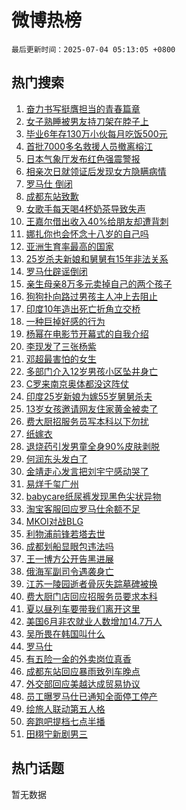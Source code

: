 # 微博热榜

`最后更新时间：2025-07-04 05:13:05 +0800`

## 热门搜索

1. [奋力书写挺膺担当的青春篇章](https://m.weibo.cn/search?containerid=100103type%3D1%26t%3D10%26q%3D%23%E5%A5%8B%E5%8A%9B%E4%B9%A6%E5%86%99%E6%8C%BA%E8%86%BA%E6%8B%85%E5%BD%93%E7%9A%84%E9%9D%92%E6%98%A5%E7%AF%87%E7%AB%A0%23&stream_entry_id=51&isnewpage=1&extparam=seat%3D1%26cate%3D10103%26pos%3D0%26filter_type%3Drealtimehot%26q%3D%2523%25E5%25A5%258B%25E5%258A%259B%25E4%25B9%25A6%25E5%2586%2599%25E6%258C%25BA%25E8%2586%25BA%25E6%258B%2585%25E5%25BD%2593%25E7%259A%2584%25E9%259D%2592%25E6%2598%25A5%25E7%25AF%2587%25E7%25AB%25A0%2523%26dgr%3D0%26stream_entry_id%3D51%26c_type%3D51%26display_time%3D1751577184%26pre_seqid%3D175157718400791880212141)
1. [女子熟睡被男友持刀架在脖子上](https://m.weibo.cn/search?containerid=100103type%3D1%26t%3D10%26q%3D%23%E5%A5%B3%E5%AD%90%E7%86%9F%E7%9D%A1%E8%A2%AB%E7%94%B7%E5%8F%8B%E6%8C%81%E5%88%80%E6%9E%B6%E5%9C%A8%E8%84%96%E5%AD%90%E4%B8%8A%23&stream_entry_id=31&isnewpage=1&extparam=seat%3D1%26cate%3D5001%26stream_entry_id%3D31%26lcate%3D5001%26flag%3D2%26realpos%3D1%26pos%3D0%26filter_type%3Drealtimehot%26q%3D%2523%25E5%25A5%25B3%25E5%25AD%2590%25E7%2586%259F%25E7%259D%25A1%25E8%25A2%25AB%25E7%2594%25B7%25E5%258F%258B%25E6%258C%2581%25E5%2588%2580%25E6%259E%25B6%25E5%259C%25A8%25E8%2584%2596%25E5%25AD%2590%25E4%25B8%258A%2523%26dgr%3D0%26band_rank%3D1%26c_type%3D31%26display_time%3D1751577184%26pre_seqid%3D175157718400791880212141)
1. [毕业6年存130万小伙每月吃饭500元](https://m.weibo.cn/search?containerid=100103type%3D1%26t%3D10%26q%3D%23%E6%AF%95%E4%B8%9A6%E5%B9%B4%E5%AD%98130%E4%B8%87%E5%B0%8F%E4%BC%99%E6%AF%8F%E6%9C%88%E5%90%83%E9%A5%AD500%E5%85%83%23&stream_entry_id=31&isnewpage=1&extparam=seat%3D1%26cate%3D5001%26stream_entry_id%3D31%26lcate%3D5001%26flag%3D0%26realpos%3D2%26pos%3D1%26filter_type%3Drealtimehot%26q%3D%2523%25E6%25AF%2595%25E4%25B8%259A6%25E5%25B9%25B4%25E5%25AD%2598130%25E4%25B8%2587%25E5%25B0%258F%25E4%25BC%2599%25E6%25AF%258F%25E6%259C%2588%25E5%2590%2583%25E9%25A5%25AD500%25E5%2585%2583%2523%26dgr%3D0%26band_rank%3D2%26c_type%3D31%26display_time%3D1751577184%26pre_seqid%3D175157718400791880212141)
1. [首批7000多名救援人员撤离榕江](https://m.weibo.cn/search?containerid=100103type%3D1%26t%3D10%26q%3D%23%E9%A6%96%E6%89%B97000%E5%A4%9A%E5%90%8D%E6%95%91%E6%8F%B4%E4%BA%BA%E5%91%98%E6%92%A4%E7%A6%BB%E6%A6%95%E6%B1%9F%23&stream_entry_id=31&isnewpage=1&extparam=seat%3D1%26cate%3D5001%26stream_entry_id%3D31%26lcate%3D5001%26flag%3D0%26realpos%3D3%26pos%3D2%26filter_type%3Drealtimehot%26q%3D%2523%25E9%25A6%2596%25E6%2589%25B97000%25E5%25A4%259A%25E5%2590%258D%25E6%2595%2591%25E6%258F%25B4%25E4%25BA%25BA%25E5%2591%2598%25E6%2592%25A4%25E7%25A6%25BB%25E6%25A6%2595%25E6%25B1%259F%2523%26dgr%3D0%26band_rank%3D3%26c_type%3D31%26display_time%3D1751577184%26pre_seqid%3D175157718400791880212141)
1. [日本气象厅发布红色强震警报](https://m.weibo.cn/search?containerid=100103type%3D1%26t%3D10%26q%3D%23%E6%97%A5%E6%9C%AC%E6%B0%94%E8%B1%A1%E5%8E%85%E5%8F%91%E5%B8%83%E7%BA%A2%E8%89%B2%E5%BC%BA%E9%9C%87%E8%AD%A6%E6%8A%A5%23&stream_entry_id=31&isnewpage=1&extparam=seat%3D1%26cate%3D5001%26stream_entry_id%3D31%26lcate%3D5001%26flag%3D0%26realpos%3D4%26pos%3D3%26filter_type%3Drealtimehot%26q%3D%2523%25E6%2597%25A5%25E6%259C%25AC%25E6%25B0%2594%25E8%25B1%25A1%25E5%258E%2585%25E5%258F%2591%25E5%25B8%2583%25E7%25BA%25A2%25E8%2589%25B2%25E5%25BC%25BA%25E9%259C%2587%25E8%25AD%25A6%25E6%258A%25A5%2523%26dgr%3D0%26band_rank%3D4%26c_type%3D31%26display_time%3D1751577184%26pre_seqid%3D175157718400791880212141)
1. [相亲次日就领证后发现女方隐瞒病情](https://m.weibo.cn/search?containerid=100103type%3D1%26t%3D10%26q%3D%23%E7%9B%B8%E4%BA%B2%E6%AC%A1%E6%97%A5%E5%B0%B1%E9%A2%86%E8%AF%81%E5%90%8E%E5%8F%91%E7%8E%B0%E5%A5%B3%E6%96%B9%E9%9A%90%E7%9E%92%E7%97%85%E6%83%85%23&stream_entry_id=31&isnewpage=1&extparam=seat%3D1%26cate%3D5001%26stream_entry_id%3D31%26lcate%3D5001%26flag%3D0%26realpos%3D5%26pos%3D4%26filter_type%3Drealtimehot%26q%3D%2523%25E7%259B%25B8%25E4%25BA%25B2%25E6%25AC%25A1%25E6%2597%25A5%25E5%25B0%25B1%25E9%25A2%2586%25E8%25AF%2581%25E5%2590%258E%25E5%258F%2591%25E7%258E%25B0%25E5%25A5%25B3%25E6%2596%25B9%25E9%259A%2590%25E7%259E%2592%25E7%2597%2585%25E6%2583%2585%2523%26dgr%3D0%26band_rank%3D5%26c_type%3D31%26display_time%3D1751577184%26pre_seqid%3D175157718400791880212141)
1. [罗马仕 倒闭](https://m.weibo.cn/search?containerid=100103type%3D1%26t%3D10%26q%3D%23%E7%BD%97%E9%A9%AC%E4%BB%95+%E5%80%92%E9%97%AD%23&stream_entry_id=31&isnewpage=1&extparam=seat%3D1%26cate%3D5001%26stream_entry_id%3D31%26lcate%3D5001%26flag%3D2%26realpos%3D6%26pos%3D5%26filter_type%3Drealtimehot%26q%3D%2523%25E7%25BD%2597%25E9%25A9%25AC%25E4%25BB%2595%2520%25E5%2580%2592%25E9%2597%25AD%2523%26dgr%3D0%26band_rank%3D6%26c_type%3D31%26display_time%3D1751577184%26pre_seqid%3D175157718400791880212141)
1. [成都东站致歉](https://m.weibo.cn/search?containerid=100103type%3D1%26t%3D10%26q%3D%23%E6%88%90%E9%83%BD%E4%B8%9C%E7%AB%99%E8%87%B4%E6%AD%89%23&stream_entry_id=31&isnewpage=1&extparam=seat%3D1%26cate%3D5001%26stream_entry_id%3D31%26lcate%3D5001%26flag%3D0%26realpos%3D7%26pos%3D6%26filter_type%3Drealtimehot%26q%3D%2523%25E6%2588%2590%25E9%2583%25BD%25E4%25B8%259C%25E7%25AB%2599%25E8%2587%25B4%25E6%25AD%2589%2523%26dgr%3D0%26band_rank%3D7%26c_type%3D31%26display_time%3D1751577184%26pre_seqid%3D175157718400791880212141)
1. [女歌手每天喝4杯奶茶导致失声](https://m.weibo.cn/search?containerid=100103type%3D1%26t%3D10%26q%3D%23%E5%A5%B3%E6%AD%8C%E6%89%8B%E6%AF%8F%E5%A4%A9%E5%96%9D4%E6%9D%AF%E5%A5%B6%E8%8C%B6%E5%AF%BC%E8%87%B4%E5%A4%B1%E5%A3%B0%23&stream_entry_id=31&isnewpage=1&extparam=seat%3D1%26cate%3D5001%26stream_entry_id%3D31%26lcate%3D5001%26flag%3D0%26realpos%3D8%26pos%3D7%26filter_type%3Drealtimehot%26q%3D%2523%25E5%25A5%25B3%25E6%25AD%258C%25E6%2589%258B%25E6%25AF%258F%25E5%25A4%25A9%25E5%2596%259D4%25E6%259D%25AF%25E5%25A5%25B6%25E8%258C%25B6%25E5%25AF%25BC%25E8%2587%25B4%25E5%25A4%25B1%25E5%25A3%25B0%2523%26dgr%3D0%26band_rank%3D8%26c_type%3D31%26display_time%3D1751577184%26pre_seqid%3D175157718400791880212141)
1. [王嘉尔借出收入40%给朋友却遭背刺](https://m.weibo.cn/search?containerid=100103type%3D1%26t%3D10%26q%3D%23%E7%8E%8B%E5%98%89%E5%B0%94%E5%80%9F%E5%87%BA%E6%94%B6%E5%85%A540%25%E7%BB%99%E6%9C%8B%E5%8F%8B%E5%8D%B4%E9%81%AD%E8%83%8C%E5%88%BA%23&stream_entry_id=31&isnewpage=1&extparam=seat%3D1%26cate%3D5001%26stream_entry_id%3D31%26lcate%3D5001%26flag%3D0%26realpos%3D9%26pos%3D8%26filter_type%3Drealtimehot%26q%3D%2523%25E7%258E%258B%25E5%2598%2589%25E5%25B0%2594%25E5%2580%259F%25E5%2587%25BA%25E6%2594%25B6%25E5%2585%25A540%2525%25E7%25BB%2599%25E6%259C%258B%25E5%258F%258B%25E5%258D%25B4%25E9%2581%25AD%25E8%2583%258C%25E5%2588%25BA%2523%26dgr%3D0%26band_rank%3D9%26c_type%3D31%26display_time%3D1751577184%26pre_seqid%3D175157718400791880212141)
1. [娜扎你也会怀念十八岁的自己吗](https://m.weibo.cn/search?containerid=100103type%3D1%26t%3D10%26q%3D%E5%A8%9C%E6%89%8E%E4%BD%A0%E4%B9%9F%E4%BC%9A%E6%80%80%E5%BF%B5%E5%8D%81%E5%85%AB%E5%B2%81%E7%9A%84%E8%87%AA%E5%B7%B1%E5%90%97&stream_entry_id=31&isnewpage=1&extparam=seat%3D1%26cate%3D5001%26stream_entry_id%3D31%26lcate%3D5001%26flag%3D0%26realpos%3D10%26pos%3D9%26filter_type%3Drealtimehot%26q%3D%25E5%25A8%259C%25E6%2589%258E%25E4%25BD%25A0%25E4%25B9%259F%25E4%25BC%259A%25E6%2580%2580%25E5%25BF%25B5%25E5%258D%2581%25E5%2585%25AB%25E5%25B2%2581%25E7%259A%2584%25E8%2587%25AA%25E5%25B7%25B1%25E5%2590%2597%26dgr%3D0%26band_rank%3D10%26c_type%3D31%26display_time%3D1751577184%26pre_seqid%3D175157718400791880212141)
1. [亚洲生育率最高的国家](https://m.weibo.cn/search?containerid=100103type%3D1%26t%3D10%26q%3D%E4%BA%9A%E6%B4%B2%E7%94%9F%E8%82%B2%E7%8E%87%E6%9C%80%E9%AB%98%E7%9A%84%E5%9B%BD%E5%AE%B6&stream_entry_id=31&isnewpage=1&extparam=seat%3D1%26cate%3D5001%26stream_entry_id%3D31%26lcate%3D5001%26flag%3D2%26realpos%3D11%26pos%3D10%26filter_type%3Drealtimehot%26q%3D%25E4%25BA%259A%25E6%25B4%25B2%25E7%2594%259F%25E8%2582%25B2%25E7%258E%2587%25E6%259C%2580%25E9%25AB%2598%25E7%259A%2584%25E5%259B%25BD%25E5%25AE%25B6%26dgr%3D0%26band_rank%3D11%26c_type%3D31%26display_time%3D1751577184%26pre_seqid%3D175157718400791880212141)
1. [25岁杀夫新娘和舅舅有15年非法关系](https://m.weibo.cn/search?containerid=100103type%3D1%26t%3D10%26q%3D%2325%E5%B2%81%E6%9D%80%E5%A4%AB%E6%96%B0%E5%A8%98%E5%92%8C%E8%88%85%E8%88%85%E6%9C%8915%E5%B9%B4%E9%9D%9E%E6%B3%95%E5%85%B3%E7%B3%BB%23&stream_entry_id=31&isnewpage=1&extparam=seat%3D1%26cate%3D5001%26stream_entry_id%3D31%26lcate%3D5001%26flag%3D2%26realpos%3D12%26pos%3D11%26filter_type%3Drealtimehot%26q%3D%252325%25E5%25B2%2581%25E6%259D%2580%25E5%25A4%25AB%25E6%2596%25B0%25E5%25A8%2598%25E5%2592%258C%25E8%2588%2585%25E8%2588%2585%25E6%259C%258915%25E5%25B9%25B4%25E9%259D%259E%25E6%25B3%2595%25E5%2585%25B3%25E7%25B3%25BB%2523%26dgr%3D0%26band_rank%3D12%26c_type%3D31%26display_time%3D1751577184%26pre_seqid%3D175157718400791880212141)
1. [罗马仕辟谣倒闭](https://m.weibo.cn/search?containerid=100103type%3D1%26t%3D10%26q%3D%23%E7%BD%97%E9%A9%AC%E4%BB%95%E8%BE%9F%E8%B0%A3%E5%80%92%E9%97%AD%23&stream_entry_id=31&isnewpage=1&extparam=seat%3D1%26cate%3D5001%26stream_entry_id%3D31%26lcate%3D5001%26flag%3D0%26realpos%3D13%26pos%3D12%26filter_type%3Drealtimehot%26q%3D%2523%25E7%25BD%2597%25E9%25A9%25AC%25E4%25BB%2595%25E8%25BE%259F%25E8%25B0%25A3%25E5%2580%2592%25E9%2597%25AD%2523%26dgr%3D0%26band_rank%3D13%26c_type%3D31%26display_time%3D1751577184%26pre_seqid%3D175157718400791880212141)
1. [亲生母亲8万多元卖掉自己的两个孩子](https://m.weibo.cn/search?containerid=100103type%3D1%26t%3D10%26q%3D%23%E4%BA%B2%E7%94%9F%E6%AF%8D%E4%BA%B28%E4%B8%87%E5%A4%9A%E5%85%83%E5%8D%96%E6%8E%89%E8%87%AA%E5%B7%B1%E7%9A%84%E4%B8%A4%E4%B8%AA%E5%AD%A9%E5%AD%90%23&stream_entry_id=31&isnewpage=1&extparam=seat%3D1%26cate%3D5001%26stream_entry_id%3D31%26lcate%3D5001%26flag%3D0%26realpos%3D14%26pos%3D13%26filter_type%3Drealtimehot%26q%3D%2523%25E4%25BA%25B2%25E7%2594%259F%25E6%25AF%258D%25E4%25BA%25B28%25E4%25B8%2587%25E5%25A4%259A%25E5%2585%2583%25E5%258D%2596%25E6%258E%2589%25E8%2587%25AA%25E5%25B7%25B1%25E7%259A%2584%25E4%25B8%25A4%25E4%25B8%25AA%25E5%25AD%25A9%25E5%25AD%2590%2523%26dgr%3D0%26band_rank%3D14%26c_type%3D31%26display_time%3D1751577184%26pre_seqid%3D175157718400791880212141)
1. [狗狗扑向路过男孩主人冲上去阻止](https://m.weibo.cn/search?containerid=100103type%3D1%26t%3D10%26q%3D%23%E7%8B%97%E7%8B%97%E6%89%91%E5%90%91%E8%B7%AF%E8%BF%87%E7%94%B7%E5%AD%A9%E4%B8%BB%E4%BA%BA%E5%86%B2%E4%B8%8A%E5%8E%BB%E9%98%BB%E6%AD%A2%23&stream_entry_id=31&isnewpage=1&extparam=seat%3D1%26cate%3D5001%26stream_entry_id%3D31%26lcate%3D5001%26flag%3D1%26realpos%3D15%26pos%3D14%26filter_type%3Drealtimehot%26q%3D%2523%25E7%258B%2597%25E7%258B%2597%25E6%2589%2591%25E5%2590%2591%25E8%25B7%25AF%25E8%25BF%2587%25E7%2594%25B7%25E5%25AD%25A9%25E4%25B8%25BB%25E4%25BA%25BA%25E5%2586%25B2%25E4%25B8%258A%25E5%258E%25BB%25E9%2598%25BB%25E6%25AD%25A2%2523%26dgr%3D0%26band_rank%3D15%26c_type%3D31%26display_time%3D1751577184%26pre_seqid%3D175157718400791880212141)
1. [印度10年造出死亡折角立交桥](https://m.weibo.cn/search?containerid=100103type%3D1%26t%3D10%26q%3D%23%E5%8D%B0%E5%BA%A610%E5%B9%B4%E9%80%A0%E5%87%BA%E6%AD%BB%E4%BA%A1%E6%8A%98%E8%A7%92%E7%AB%8B%E4%BA%A4%E6%A1%A5%23&stream_entry_id=31&isnewpage=1&extparam=seat%3D1%26cate%3D5001%26stream_entry_id%3D31%26lcate%3D5001%26flag%3D0%26realpos%3D16%26pos%3D15%26filter_type%3Drealtimehot%26q%3D%2523%25E5%258D%25B0%25E5%25BA%25A610%25E5%25B9%25B4%25E9%2580%25A0%25E5%2587%25BA%25E6%25AD%25BB%25E4%25BA%25A1%25E6%258A%2598%25E8%25A7%2592%25E7%25AB%258B%25E4%25BA%25A4%25E6%25A1%25A5%2523%26dgr%3D0%26band_rank%3D16%26c_type%3D31%26display_time%3D1751577184%26pre_seqid%3D175157718400791880212141)
1. [一种巨掉好感的行为](https://m.weibo.cn/search?containerid=100103type%3D1%26t%3D10%26q%3D%E4%B8%80%E7%A7%8D%E5%B7%A8%E6%8E%89%E5%A5%BD%E6%84%9F%E7%9A%84%E8%A1%8C%E4%B8%BA&stream_entry_id=31&isnewpage=1&extparam=seat%3D1%26cate%3D5001%26stream_entry_id%3D31%26lcate%3D5001%26flag%3D0%26realpos%3D17%26pos%3D16%26filter_type%3Drealtimehot%26q%3D%25E4%25B8%2580%25E7%25A7%258D%25E5%25B7%25A8%25E6%258E%2589%25E5%25A5%25BD%25E6%2584%259F%25E7%259A%2584%25E8%25A1%258C%25E4%25B8%25BA%26dgr%3D0%26band_rank%3D17%26c_type%3D31%26display_time%3D1751577184%26pre_seqid%3D175157718400791880212141)
1. [杨幂在电影节开幕式的自我介绍](https://m.weibo.cn/search?containerid=100103type%3D1%26t%3D10%26q%3D%23%E6%9D%A8%E5%B9%82%E5%9C%A8%E7%94%B5%E5%BD%B1%E8%8A%82%E5%BC%80%E5%B9%95%E5%BC%8F%E7%9A%84%E8%87%AA%E6%88%91%E4%BB%8B%E7%BB%8D%23&stream_entry_id=31&isnewpage=1&extparam=seat%3D1%26cate%3D5001%26stream_entry_id%3D31%26lcate%3D5001%26flag%3D0%26realpos%3D18%26pos%3D17%26filter_type%3Drealtimehot%26q%3D%2523%25E6%259D%25A8%25E5%25B9%2582%25E5%259C%25A8%25E7%2594%25B5%25E5%25BD%25B1%25E8%258A%2582%25E5%25BC%2580%25E5%25B9%2595%25E5%25BC%258F%25E7%259A%2584%25E8%2587%25AA%25E6%2588%2591%25E4%25BB%258B%25E7%25BB%258D%2523%26dgr%3D0%26band_rank%3D18%26c_type%3D31%26display_time%3D1751577184%26pre_seqid%3D175157718400791880212141)
1. [李现发了三张杨紫](https://m.weibo.cn/search?containerid=100103type%3D1%26t%3D10%26q%3D%23%E6%9D%8E%E7%8E%B0%E5%8F%91%E4%BA%86%E4%B8%89%E5%BC%A0%E6%9D%A8%E7%B4%AB%23&stream_entry_id=31&isnewpage=1&extparam=seat%3D1%26cate%3D5001%26stream_entry_id%3D31%26lcate%3D5001%26flag%3D0%26realpos%3D19%26pos%3D18%26filter_type%3Drealtimehot%26q%3D%2523%25E6%259D%258E%25E7%258E%25B0%25E5%258F%2591%25E4%25BA%2586%25E4%25B8%2589%25E5%25BC%25A0%25E6%259D%25A8%25E7%25B4%25AB%2523%26dgr%3D0%26band_rank%3D19%26c_type%3D31%26display_time%3D1751577184%26pre_seqid%3D175157718400791880212141)
1. [邓超最害怕的女生](https://m.weibo.cn/search?containerid=100103type%3D1%26t%3D10%26q%3D%E9%82%93%E8%B6%85%E6%9C%80%E5%AE%B3%E6%80%95%E7%9A%84%E5%A5%B3%E7%94%9F&stream_entry_id=31&isnewpage=1&extparam=seat%3D1%26cate%3D5001%26stream_entry_id%3D31%26lcate%3D5001%26flag%3D0%26realpos%3D20%26pos%3D19%26filter_type%3Drealtimehot%26q%3D%25E9%2582%2593%25E8%25B6%2585%25E6%259C%2580%25E5%25AE%25B3%25E6%2580%2595%25E7%259A%2584%25E5%25A5%25B3%25E7%2594%259F%26dgr%3D0%26band_rank%3D20%26c_type%3D31%26display_time%3D1751577184%26pre_seqid%3D175157718400791880212141)
1. [多部门介入12岁男孩小区坠井身亡](https://m.weibo.cn/search?containerid=100103type%3D1%26t%3D10%26q%3D%23%E5%A4%9A%E9%83%A8%E9%97%A8%E4%BB%8B%E5%85%A512%E5%B2%81%E7%94%B7%E5%AD%A9%E5%B0%8F%E5%8C%BA%E5%9D%A0%E4%BA%95%E8%BA%AB%E4%BA%A1%23&stream_entry_id=31&isnewpage=1&extparam=seat%3D1%26cate%3D5001%26stream_entry_id%3D31%26lcate%3D5001%26flag%3D0%26realpos%3D21%26pos%3D20%26filter_type%3Drealtimehot%26q%3D%2523%25E5%25A4%259A%25E9%2583%25A8%25E9%2597%25A8%25E4%25BB%258B%25E5%2585%25A512%25E5%25B2%2581%25E7%2594%25B7%25E5%25AD%25A9%25E5%25B0%258F%25E5%258C%25BA%25E5%259D%25A0%25E4%25BA%2595%25E8%25BA%25AB%25E4%25BA%25A1%2523%26dgr%3D0%26band_rank%3D21%26c_type%3D31%26display_time%3D1751577184%26pre_seqid%3D175157718400791880212141)
1. [C罗来南京奥体都没这阵仗](https://m.weibo.cn/search?containerid=100103type%3D1%26t%3D10%26q%3D%23C%E7%BD%97%E6%9D%A5%E5%8D%97%E4%BA%AC%E5%A5%A5%E4%BD%93%E9%83%BD%E6%B2%A1%E8%BF%99%E9%98%B5%E4%BB%97%23&stream_entry_id=31&isnewpage=1&extparam=seat%3D1%26cate%3D5001%26stream_entry_id%3D31%26lcate%3D5001%26flag%3D0%26realpos%3D22%26pos%3D21%26filter_type%3Drealtimehot%26q%3D%2523C%25E7%25BD%2597%25E6%259D%25A5%25E5%258D%2597%25E4%25BA%25AC%25E5%25A5%25A5%25E4%25BD%2593%25E9%2583%25BD%25E6%25B2%25A1%25E8%25BF%2599%25E9%2598%25B5%25E4%25BB%2597%2523%26dgr%3D0%26band_rank%3D22%26c_type%3D31%26display_time%3D1751577184%26pre_seqid%3D175157718400791880212141)
1. [印度25岁新娘为嫁55岁舅舅杀夫](https://m.weibo.cn/search?containerid=100103type%3D1%26t%3D10%26q%3D%23%E5%8D%B0%E5%BA%A625%E5%B2%81%E6%96%B0%E5%A8%98%E4%B8%BA%E5%AB%8155%E5%B2%81%E8%88%85%E8%88%85%E6%9D%80%E5%A4%AB%23&stream_entry_id=31&isnewpage=1&extparam=seat%3D1%26cate%3D5001%26stream_entry_id%3D31%26lcate%3D5001%26flag%3D0%26realpos%3D23%26pos%3D22%26filter_type%3Drealtimehot%26q%3D%2523%25E5%258D%25B0%25E5%25BA%25A625%25E5%25B2%2581%25E6%2596%25B0%25E5%25A8%2598%25E4%25B8%25BA%25E5%25AB%258155%25E5%25B2%2581%25E8%2588%2585%25E8%2588%2585%25E6%259D%2580%25E5%25A4%25AB%2523%26dgr%3D0%26band_rank%3D23%26c_type%3D31%26display_time%3D1751577184%26pre_seqid%3D175157718400791880212141)
1. [13岁女孩邀请网友住家黄金被卖了](https://m.weibo.cn/search?containerid=100103type%3D1%26t%3D10%26q%3D%2313%E5%B2%81%E5%A5%B3%E5%AD%A9%E9%82%80%E8%AF%B7%E7%BD%91%E5%8F%8B%E4%BD%8F%E5%AE%B6%E9%BB%84%E9%87%91%E8%A2%AB%E5%8D%96%E4%BA%86%23&stream_entry_id=31&isnewpage=1&extparam=seat%3D1%26cate%3D5001%26stream_entry_id%3D31%26lcate%3D5001%26flag%3D0%26realpos%3D24%26pos%3D23%26filter_type%3Drealtimehot%26q%3D%252313%25E5%25B2%2581%25E5%25A5%25B3%25E5%25AD%25A9%25E9%2582%2580%25E8%25AF%25B7%25E7%25BD%2591%25E5%258F%258B%25E4%25BD%258F%25E5%25AE%25B6%25E9%25BB%2584%25E9%2587%2591%25E8%25A2%25AB%25E5%258D%2596%25E4%25BA%2586%2523%26dgr%3D0%26band_rank%3D24%26c_type%3D31%26display_time%3D1751577184%26pre_seqid%3D175157718400791880212141)
1. [费大厨招服务员写本科以下勿扰](https://m.weibo.cn/search?containerid=100103type%3D1%26t%3D10%26q%3D%23%E8%B4%B9%E5%A4%A7%E5%8E%A8%E6%8B%9B%E6%9C%8D%E5%8A%A1%E5%91%98%E5%86%99%E6%9C%AC%E7%A7%91%E4%BB%A5%E4%B8%8B%E5%8B%BF%E6%89%B0%23&stream_entry_id=31&isnewpage=1&extparam=seat%3D1%26cate%3D5001%26stream_entry_id%3D31%26lcate%3D5001%26flag%3D0%26realpos%3D25%26pos%3D24%26filter_type%3Drealtimehot%26q%3D%2523%25E8%25B4%25B9%25E5%25A4%25A7%25E5%258E%25A8%25E6%258B%259B%25E6%259C%258D%25E5%258A%25A1%25E5%2591%2598%25E5%2586%2599%25E6%259C%25AC%25E7%25A7%2591%25E4%25BB%25A5%25E4%25B8%258B%25E5%258B%25BF%25E6%2589%25B0%2523%26dgr%3D0%26band_rank%3D25%26c_type%3D31%26display_time%3D1751577184%26pre_seqid%3D175157718400791880212141)
1. [纸嫁衣](https://m.weibo.cn/search?containerid=100103type%3D1%26t%3D10%26q%3D%E7%BA%B8%E5%AB%81%E8%A1%A3&stream_entry_id=31&isnewpage=1&extparam=seat%3D1%26cate%3D5001%26stream_entry_id%3D31%26lcate%3D5001%26flag%3D0%26realpos%3D26%26pos%3D25%26filter_type%3Drealtimehot%26q%3D%25E7%25BA%25B8%25E5%25AB%2581%25E8%25A1%25A3%26dgr%3D0%26band_rank%3D26%26c_type%3D31%26display_time%3D1751577184%26pre_seqid%3D175157718400791880212141)
1. [退烧药引发男童全身90%皮肤剥脱](https://m.weibo.cn/search?containerid=100103type%3D1%26t%3D10%26q%3D%23%E9%80%80%E7%83%A7%E8%8D%AF%E5%BC%95%E5%8F%91%E7%94%B7%E7%AB%A5%E5%85%A8%E8%BA%AB90%25%E7%9A%AE%E8%82%A4%E5%89%A5%E8%84%B1%23&stream_entry_id=31&isnewpage=1&extparam=seat%3D1%26cate%3D5001%26stream_entry_id%3D31%26lcate%3D5001%26flag%3D0%26realpos%3D27%26pos%3D26%26filter_type%3Drealtimehot%26q%3D%2523%25E9%2580%2580%25E7%2583%25A7%25E8%258D%25AF%25E5%25BC%2595%25E5%258F%2591%25E7%2594%25B7%25E7%25AB%25A5%25E5%2585%25A8%25E8%25BA%25AB90%2525%25E7%259A%25AE%25E8%2582%25A4%25E5%2589%25A5%25E8%2584%25B1%2523%26dgr%3D0%26band_rank%3D27%26c_type%3D31%26display_time%3D1751577184%26pre_seqid%3D175157718400791880212141)
1. [何润东头发白了](https://m.weibo.cn/search?containerid=100103type%3D1%26t%3D10%26q%3D%E4%BD%95%E6%B6%A6%E4%B8%9C%E5%A4%B4%E5%8F%91%E7%99%BD%E4%BA%86&stream_entry_id=31&isnewpage=1&extparam=seat%3D1%26cate%3D5001%26stream_entry_id%3D31%26lcate%3D5001%26flag%3D0%26realpos%3D28%26pos%3D27%26filter_type%3Drealtimehot%26q%3D%25E4%25BD%2595%25E6%25B6%25A6%25E4%25B8%259C%25E5%25A4%25B4%25E5%258F%2591%25E7%2599%25BD%25E4%25BA%2586%26dgr%3D0%26band_rank%3D28%26c_type%3D31%26display_time%3D1751577184%26pre_seqid%3D175157718400791880212141)
1. [金靖走心发言把刘宇宁感动哭了](https://m.weibo.cn/search?containerid=100103type%3D1%26t%3D10%26q%3D%E9%87%91%E9%9D%96%E8%B5%B0%E5%BF%83%E5%8F%91%E8%A8%80%E6%8A%8A%E5%88%98%E5%AE%87%E5%AE%81%E6%84%9F%E5%8A%A8%E5%93%AD%E4%BA%86&stream_entry_id=31&isnewpage=1&extparam=seat%3D1%26cate%3D5001%26stream_entry_id%3D31%26lcate%3D5001%26flag%3D0%26realpos%3D29%26pos%3D28%26filter_type%3Drealtimehot%26q%3D%25E9%2587%2591%25E9%259D%2596%25E8%25B5%25B0%25E5%25BF%2583%25E5%258F%2591%25E8%25A8%2580%25E6%258A%258A%25E5%2588%2598%25E5%25AE%2587%25E5%25AE%2581%25E6%2584%259F%25E5%258A%25A8%25E5%2593%25AD%25E4%25BA%2586%26dgr%3D0%26band_rank%3D29%26c_type%3D31%26display_time%3D1751577184%26pre_seqid%3D175157718400791880212141)
1. [易烊千玺广州](https://m.weibo.cn/search?containerid=100103type%3D1%26t%3D10%26q%3D%23%E6%98%93%E7%83%8A%E5%8D%83%E7%8E%BA%E5%B9%BF%E5%B7%9E%23&stream_entry_id=31&isnewpage=1&extparam=seat%3D1%26cate%3D5001%26stream_entry_id%3D31%26lcate%3D5001%26flag%3D0%26realpos%3D30%26pos%3D29%26filter_type%3Drealtimehot%26q%3D%2523%25E6%2598%2593%25E7%2583%258A%25E5%258D%2583%25E7%258E%25BA%25E5%25B9%25BF%25E5%25B7%259E%2523%26dgr%3D0%26band_rank%3D30%26c_type%3D31%26display_time%3D1751577184%26pre_seqid%3D175157718400791880212141)
1. [babycare纸尿裤发现黑色尖状异物](https://m.weibo.cn/search?containerid=100103type%3D1%26t%3D10%26q%3D%23babycare%E7%BA%B8%E5%B0%BF%E8%A3%A4%E5%8F%91%E7%8E%B0%E9%BB%91%E8%89%B2%E5%B0%96%E7%8A%B6%E5%BC%82%E7%89%A9%23&stream_entry_id=31&isnewpage=1&extparam=seat%3D1%26cate%3D5001%26stream_entry_id%3D31%26lcate%3D5001%26flag%3D0%26realpos%3D31%26pos%3D30%26filter_type%3Drealtimehot%26q%3D%2523babycare%25E7%25BA%25B8%25E5%25B0%25BF%25E8%25A3%25A4%25E5%258F%2591%25E7%258E%25B0%25E9%25BB%2591%25E8%2589%25B2%25E5%25B0%2596%25E7%258A%25B6%25E5%25BC%2582%25E7%2589%25A9%2523%26dgr%3D0%26band_rank%3D31%26c_type%3D31%26display_time%3D1751577184%26pre_seqid%3D175157718400791880212141)
1. [淘宝客服回应罗马仕余额不足](https://m.weibo.cn/search?containerid=100103type%3D1%26t%3D10%26q%3D%23%E6%B7%98%E5%AE%9D%E5%AE%A2%E6%9C%8D%E5%9B%9E%E5%BA%94%E7%BD%97%E9%A9%AC%E4%BB%95%E4%BD%99%E9%A2%9D%E4%B8%8D%E8%B6%B3%23&stream_entry_id=31&isnewpage=1&extparam=seat%3D1%26cate%3D5001%26stream_entry_id%3D31%26lcate%3D5001%26flag%3D0%26realpos%3D32%26pos%3D31%26filter_type%3Drealtimehot%26q%3D%2523%25E6%25B7%2598%25E5%25AE%259D%25E5%25AE%25A2%25E6%259C%258D%25E5%259B%259E%25E5%25BA%2594%25E7%25BD%2597%25E9%25A9%25AC%25E4%25BB%2595%25E4%25BD%2599%25E9%25A2%259D%25E4%25B8%258D%25E8%25B6%25B3%2523%26dgr%3D0%26band_rank%3D32%26c_type%3D31%26display_time%3D1751577184%26pre_seqid%3D175157718400791880212141)
1. [MKOI对战BLG](https://m.weibo.cn/search?containerid=100103type%3D1%26t%3D10%26q%3D%23MKOI%E5%AF%B9%E6%88%98BLG%23&stream_entry_id=31&isnewpage=1&extparam=seat%3D1%26cate%3D5001%26stream_entry_id%3D31%26lcate%3D5001%26flag%3D0%26realpos%3D33%26pos%3D32%26filter_type%3Drealtimehot%26q%3D%2523MKOI%25E5%25AF%25B9%25E6%2588%2598BLG%2523%26dgr%3D0%26band_rank%3D33%26c_type%3D31%26display_time%3D1751577184%26pre_seqid%3D175157718400791880212141)
1. [利物浦前锋若塔去世](https://m.weibo.cn/search?containerid=100103type%3D1%26t%3D10%26q%3D%23%E5%88%A9%E7%89%A9%E6%B5%A6%E5%89%8D%E9%94%8B%E8%8B%A5%E5%A1%94%E5%8E%BB%E4%B8%96%23&stream_entry_id=31&isnewpage=1&extparam=seat%3D1%26cate%3D5001%26stream_entry_id%3D31%26lcate%3D5001%26flag%3D0%26realpos%3D34%26pos%3D33%26filter_type%3Drealtimehot%26q%3D%2523%25E5%2588%25A9%25E7%2589%25A9%25E6%25B5%25A6%25E5%2589%258D%25E9%2594%258B%25E8%258B%25A5%25E5%25A1%2594%25E5%258E%25BB%25E4%25B8%2596%2523%26dgr%3D0%26band_rank%3D34%26c_type%3D31%26display_time%3D1751577184%26pre_seqid%3D175157718400791880212141)
1. [成都划船显眼包违法吗](https://m.weibo.cn/search?containerid=100103type%3D1%26t%3D10%26q%3D%23%E6%88%90%E9%83%BD%E5%88%92%E8%88%B9%E6%98%BE%E7%9C%BC%E5%8C%85%E8%BF%9D%E6%B3%95%E5%90%97%23&stream_entry_id=31&isnewpage=1&extparam=seat%3D1%26cate%3D5001%26stream_entry_id%3D31%26lcate%3D5001%26flag%3D0%26realpos%3D35%26pos%3D34%26filter_type%3Drealtimehot%26q%3D%2523%25E6%2588%2590%25E9%2583%25BD%25E5%2588%2592%25E8%2588%25B9%25E6%2598%25BE%25E7%259C%25BC%25E5%258C%2585%25E8%25BF%259D%25E6%25B3%2595%25E5%2590%2597%2523%26dgr%3D0%26band_rank%3D35%26c_type%3D31%26display_time%3D1751577184%26pre_seqid%3D175157718400791880212141)
1. [王一博方公开告黑进展](https://m.weibo.cn/search?containerid=100103type%3D1%26t%3D10%26q%3D%23%E7%8E%8B%E4%B8%80%E5%8D%9A%E6%96%B9%E5%85%AC%E5%BC%80%E5%91%8A%E9%BB%91%E8%BF%9B%E5%B1%95%23&stream_entry_id=31&isnewpage=1&extparam=seat%3D1%26cate%3D5001%26stream_entry_id%3D31%26lcate%3D5001%26flag%3D0%26realpos%3D36%26pos%3D35%26filter_type%3Drealtimehot%26q%3D%2523%25E7%258E%258B%25E4%25B8%2580%25E5%258D%259A%25E6%2596%25B9%25E5%2585%25AC%25E5%25BC%2580%25E5%2591%258A%25E9%25BB%2591%25E8%25BF%259B%25E5%25B1%2595%2523%26dgr%3D0%26band_rank%3D36%26c_type%3D31%26display_time%3D1751577184%26pre_seqid%3D175157718400791880212141)
1. [俄海军副司令遇袭身亡](https://m.weibo.cn/search?containerid=100103type%3D1%26t%3D10%26q%3D%23%E4%BF%84%E6%B5%B7%E5%86%9B%E5%89%AF%E5%8F%B8%E4%BB%A4%E9%81%87%E8%A2%AD%E8%BA%AB%E4%BA%A1%23&stream_entry_id=31&isnewpage=1&extparam=seat%3D1%26cate%3D5001%26stream_entry_id%3D31%26lcate%3D5001%26flag%3D0%26realpos%3D37%26pos%3D36%26filter_type%3Drealtimehot%26q%3D%2523%25E4%25BF%2584%25E6%25B5%25B7%25E5%2586%259B%25E5%2589%25AF%25E5%258F%25B8%25E4%25BB%25A4%25E9%2581%2587%25E8%25A2%25AD%25E8%25BA%25AB%25E4%25BA%25A1%2523%26dgr%3D0%26band_rank%3D37%26c_type%3D31%26display_time%3D1751577184%26pre_seqid%3D175157718400791880212141)
1. [江苏一陵园逝者骨灰失踪墓碑被换](https://m.weibo.cn/search?containerid=100103type%3D1%26t%3D10%26q%3D%23%E6%B1%9F%E8%8B%8F%E4%B8%80%E9%99%B5%E5%9B%AD%E9%80%9D%E8%80%85%E9%AA%A8%E7%81%B0%E5%A4%B1%E8%B8%AA%E5%A2%93%E7%A2%91%E8%A2%AB%E6%8D%A2%23&stream_entry_id=31&isnewpage=1&extparam=seat%3D1%26cate%3D5001%26stream_entry_id%3D31%26lcate%3D5001%26flag%3D0%26realpos%3D38%26pos%3D37%26filter_type%3Drealtimehot%26q%3D%2523%25E6%25B1%259F%25E8%258B%258F%25E4%25B8%2580%25E9%2599%25B5%25E5%259B%25AD%25E9%2580%259D%25E8%2580%2585%25E9%25AA%25A8%25E7%2581%25B0%25E5%25A4%25B1%25E8%25B8%25AA%25E5%25A2%2593%25E7%25A2%2591%25E8%25A2%25AB%25E6%258D%25A2%2523%26dgr%3D0%26band_rank%3D38%26c_type%3D31%26display_time%3D1751577184%26pre_seqid%3D175157718400791880212141)
1. [费大厨门店回应招服务员要求本科](https://m.weibo.cn/search?containerid=100103type%3D1%26t%3D10%26q%3D%23%E8%B4%B9%E5%A4%A7%E5%8E%A8%E9%97%A8%E5%BA%97%E5%9B%9E%E5%BA%94%E6%8B%9B%E6%9C%8D%E5%8A%A1%E5%91%98%E8%A6%81%E6%B1%82%E6%9C%AC%E7%A7%91%23&stream_entry_id=31&isnewpage=1&extparam=seat%3D1%26cate%3D5001%26stream_entry_id%3D31%26lcate%3D5001%26flag%3D0%26realpos%3D39%26pos%3D38%26filter_type%3Drealtimehot%26q%3D%2523%25E8%25B4%25B9%25E5%25A4%25A7%25E5%258E%25A8%25E9%2597%25A8%25E5%25BA%2597%25E5%259B%259E%25E5%25BA%2594%25E6%258B%259B%25E6%259C%258D%25E5%258A%25A1%25E5%2591%2598%25E8%25A6%2581%25E6%25B1%2582%25E6%259C%25AC%25E7%25A7%2591%2523%26dgr%3D0%26band_rank%3D39%26c_type%3D31%26display_time%3D1751577184%26pre_seqid%3D175157718400791880212141)
1. [夏以昼列车要带我们离开这里](https://m.weibo.cn/search?containerid=100103type%3D1%26t%3D10%26q%3D%E5%A4%8F%E4%BB%A5%E6%98%BC%E5%88%97%E8%BD%A6%E8%A6%81%E5%B8%A6%E6%88%91%E4%BB%AC%E7%A6%BB%E5%BC%80%E8%BF%99%E9%87%8C&stream_entry_id=31&isnewpage=1&extparam=seat%3D1%26cate%3D5001%26stream_entry_id%3D31%26lcate%3D5001%26flag%3D1%26realpos%3D40%26pos%3D39%26filter_type%3Drealtimehot%26q%3D%25E5%25A4%258F%25E4%25BB%25A5%25E6%2598%25BC%25E5%2588%2597%25E8%25BD%25A6%25E8%25A6%2581%25E5%25B8%25A6%25E6%2588%2591%25E4%25BB%25AC%25E7%25A6%25BB%25E5%25BC%2580%25E8%25BF%2599%25E9%2587%258C%26dgr%3D0%26band_rank%3D40%26c_type%3D31%26display_time%3D1751577184%26pre_seqid%3D175157718400791880212141)
1. [美国6月非农就业人数增加14.7万人](https://m.weibo.cn/search?containerid=100103type%3D1%26t%3D10%26q%3D%23%E7%BE%8E%E5%9B%BD6%E6%9C%88%E9%9D%9E%E5%86%9C%E5%B0%B1%E4%B8%9A%E4%BA%BA%E6%95%B0%E5%A2%9E%E5%8A%A014.7%E4%B8%87%E4%BA%BA%23&stream_entry_id=31&isnewpage=1&extparam=seat%3D1%26cate%3D5001%26stream_entry_id%3D31%26lcate%3D5001%26flag%3D0%26realpos%3D41%26pos%3D40%26filter_type%3Drealtimehot%26q%3D%2523%25E7%25BE%258E%25E5%259B%25BD6%25E6%259C%2588%25E9%259D%259E%25E5%2586%259C%25E5%25B0%25B1%25E4%25B8%259A%25E4%25BA%25BA%25E6%2595%25B0%25E5%25A2%259E%25E5%258A%25A014.7%25E4%25B8%2587%25E4%25BA%25BA%2523%26dgr%3D0%26band_rank%3D41%26c_type%3D31%26display_time%3D1751577184%26pre_seqid%3D175157718400791880212141)
1. [吴所畏在韩国叫什么](https://m.weibo.cn/search?containerid=100103type%3D1%26t%3D10%26q%3D%E5%90%B4%E6%89%80%E7%95%8F%E5%9C%A8%E9%9F%A9%E5%9B%BD%E5%8F%AB%E4%BB%80%E4%B9%88&stream_entry_id=31&isnewpage=1&extparam=seat%3D1%26cate%3D5001%26stream_entry_id%3D31%26lcate%3D5001%26flag%3D0%26realpos%3D42%26pos%3D41%26filter_type%3Drealtimehot%26q%3D%25E5%2590%25B4%25E6%2589%2580%25E7%2595%258F%25E5%259C%25A8%25E9%259F%25A9%25E5%259B%25BD%25E5%258F%25AB%25E4%25BB%2580%25E4%25B9%2588%26dgr%3D0%26band_rank%3D42%26c_type%3D31%26display_time%3D1751577184%26pre_seqid%3D175157718400791880212141)
1. [罗马仕](https://m.weibo.cn/search?containerid=100103type%3D1%26t%3D10%26q%3D%E7%BD%97%E9%A9%AC%E4%BB%95&stream_entry_id=31&isnewpage=1&extparam=seat%3D1%26cate%3D5001%26stream_entry_id%3D31%26lcate%3D5001%26flag%3D0%26realpos%3D43%26pos%3D42%26filter_type%3Drealtimehot%26q%3D%25E7%25BD%2597%25E9%25A9%25AC%25E4%25BB%2595%26dgr%3D0%26band_rank%3D43%26c_type%3D31%26display_time%3D1751577184%26pre_seqid%3D175157718400791880212141)
1. [有五险一金的外卖岗位真香](https://m.weibo.cn/search?containerid=100103type%3D1%26t%3D10%26q%3D%23%E6%9C%89%E4%BA%94%E9%99%A9%E4%B8%80%E9%87%91%E7%9A%84%E5%A4%96%E5%8D%96%E5%B2%97%E4%BD%8D%E7%9C%9F%E9%A6%99%23&stream_entry_id=31&isnewpage=1&extparam=seat%3D1%26cate%3D5001%26stream_entry_id%3D31%26lcate%3D5001%26flag%3D0%26realpos%3D44%26pos%3D43%26filter_type%3Drealtimehot%26q%3D%2523%25E6%259C%2589%25E4%25BA%2594%25E9%2599%25A9%25E4%25B8%2580%25E9%2587%2591%25E7%259A%2584%25E5%25A4%2596%25E5%258D%2596%25E5%25B2%2597%25E4%25BD%258D%25E7%259C%259F%25E9%25A6%2599%2523%26dgr%3D0%26band_rank%3D44%26c_type%3D31%26display_time%3D1751577184%26pre_seqid%3D175157718400791880212141)
1. [成都东站回应暴雨致列车晚点](https://m.weibo.cn/search?containerid=100103type%3D1%26t%3D10%26q%3D%23%E6%88%90%E9%83%BD%E4%B8%9C%E7%AB%99%E5%9B%9E%E5%BA%94%E6%9A%B4%E9%9B%A8%E8%87%B4%E5%88%97%E8%BD%A6%E6%99%9A%E7%82%B9%23&stream_entry_id=31&isnewpage=1&extparam=seat%3D1%26cate%3D5001%26stream_entry_id%3D31%26lcate%3D5001%26flag%3D0%26realpos%3D45%26pos%3D44%26filter_type%3Drealtimehot%26q%3D%2523%25E6%2588%2590%25E9%2583%25BD%25E4%25B8%259C%25E7%25AB%2599%25E5%259B%259E%25E5%25BA%2594%25E6%259A%25B4%25E9%259B%25A8%25E8%2587%25B4%25E5%2588%2597%25E8%25BD%25A6%25E6%2599%259A%25E7%2582%25B9%2523%26dgr%3D0%26band_rank%3D45%26c_type%3D31%26display_time%3D1751577184%26pre_seqid%3D175157718400791880212141)
1. [外交部回应美越达成贸易协议](https://m.weibo.cn/search?containerid=100103type%3D1%26t%3D10%26q%3D%23%E5%A4%96%E4%BA%A4%E9%83%A8%E5%9B%9E%E5%BA%94%E7%BE%8E%E8%B6%8A%E8%BE%BE%E6%88%90%E8%B4%B8%E6%98%93%E5%8D%8F%E8%AE%AE%23&stream_entry_id=31&isnewpage=1&extparam=seat%3D1%26cate%3D5001%26stream_entry_id%3D31%26lcate%3D5001%26flag%3D0%26realpos%3D46%26pos%3D45%26filter_type%3Drealtimehot%26q%3D%2523%25E5%25A4%2596%25E4%25BA%25A4%25E9%2583%25A8%25E5%259B%259E%25E5%25BA%2594%25E7%25BE%258E%25E8%25B6%258A%25E8%25BE%25BE%25E6%2588%2590%25E8%25B4%25B8%25E6%2598%2593%25E5%258D%258F%25E8%25AE%25AE%2523%26dgr%3D0%26band_rank%3D46%26c_type%3D31%26display_time%3D1751577184%26pre_seqid%3D175157718400791880212141)
1. [员工曝罗马仕已通知全面停工停产](https://m.weibo.cn/search?containerid=100103type%3D1%26t%3D10%26q%3D%23%E5%91%98%E5%B7%A5%E6%9B%9D%E7%BD%97%E9%A9%AC%E4%BB%95%E5%B7%B2%E9%80%9A%E7%9F%A5%E5%85%A8%E9%9D%A2%E5%81%9C%E5%B7%A5%E5%81%9C%E4%BA%A7%23&stream_entry_id=31&isnewpage=1&extparam=seat%3D1%26cate%3D5001%26stream_entry_id%3D31%26lcate%3D5001%26flag%3D0%26realpos%3D47%26pos%3D46%26filter_type%3Drealtimehot%26q%3D%2523%25E5%2591%2598%25E5%25B7%25A5%25E6%259B%259D%25E7%25BD%2597%25E9%25A9%25AC%25E4%25BB%2595%25E5%25B7%25B2%25E9%2580%259A%25E7%259F%25A5%25E5%2585%25A8%25E9%259D%25A2%25E5%2581%259C%25E5%25B7%25A5%25E5%2581%259C%25E4%25BA%25A7%2523%26dgr%3D0%26band_rank%3D47%26c_type%3D31%26display_time%3D1751577184%26pre_seqid%3D175157718400791880212141)
1. [绘旅人联动第五人格](https://m.weibo.cn/search?containerid=100103type%3D1%26t%3D10%26q%3D%E7%BB%98%E6%97%85%E4%BA%BA%E8%81%94%E5%8A%A8%E7%AC%AC%E4%BA%94%E4%BA%BA%E6%A0%BC&stream_entry_id=31&isnewpage=1&extparam=seat%3D1%26cate%3D5001%26stream_entry_id%3D31%26lcate%3D5001%26flag%3D0%26realpos%3D48%26pos%3D47%26filter_type%3Drealtimehot%26q%3D%25E7%25BB%2598%25E6%2597%2585%25E4%25BA%25BA%25E8%2581%2594%25E5%258A%25A8%25E7%25AC%25AC%25E4%25BA%2594%25E4%25BA%25BA%25E6%25A0%25BC%26dgr%3D0%26band_rank%3D48%26c_type%3D31%26display_time%3D1751577184%26pre_seqid%3D175157718400791880212141)
1. [奔跑吧提档七点半播](https://m.weibo.cn/search?containerid=100103type%3D1%26t%3D10%26q%3D%23%E5%A5%94%E8%B7%91%E5%90%A7%E6%8F%90%E6%A1%A3%E4%B8%83%E7%82%B9%E5%8D%8A%E6%92%AD%23&stream_entry_id=31&isnewpage=1&extparam=seat%3D1%26cate%3D5001%26stream_entry_id%3D31%26lcate%3D5001%26flag%3D0%26realpos%3D49%26pos%3D48%26filter_type%3Drealtimehot%26q%3D%2523%25E5%25A5%2594%25E8%25B7%2591%25E5%2590%25A7%25E6%258F%2590%25E6%25A1%25A3%25E4%25B8%2583%25E7%2582%25B9%25E5%258D%258A%25E6%2592%25AD%2523%26dgr%3D0%26band_rank%3D49%26c_type%3D31%26display_time%3D1751577184%26pre_seqid%3D175157718400791880212141)
1. [田栩宁新剧男三](https://m.weibo.cn/search?containerid=100103type%3D1%26t%3D10%26q%3D%23%E7%94%B0%E6%A0%A9%E5%AE%81%E6%96%B0%E5%89%A7%E7%94%B7%E4%B8%89%23&stream_entry_id=31&isnewpage=1&extparam=seat%3D1%26cate%3D5001%26stream_entry_id%3D31%26lcate%3D5001%26flag%3D0%26realpos%3D50%26pos%3D49%26filter_type%3Drealtimehot%26q%3D%2523%25E7%2594%25B0%25E6%25A0%25A9%25E5%25AE%2581%25E6%2596%25B0%25E5%2589%25A7%25E7%2594%25B7%25E4%25B8%2589%2523%26dgr%3D0%26band_rank%3D50%26c_type%3D31%26display_time%3D1751577184%26pre_seqid%3D175157718400791880212141)

## 热门话题

暂无数据

